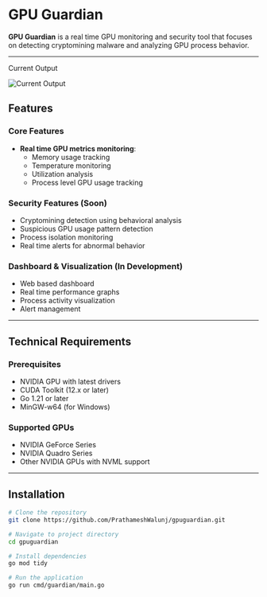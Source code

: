 # GPU Guardian

**GPU Guardian** is a real time GPU monitoring and security tool that focuses on detecting cryptomining malware and analyzing GPU process behavior.

---
Current Output


![Current Output](https://github.com/user-attachments/assets/7a0e279f-6e2b-4d97-ac25-4d4188df4e36)

## Features

### Core Features
- **Real time GPU metrics monitoring**:
  - Memory usage tracking
  - Temperature monitoring
  - Utilization analysis
  - Process level GPU usage tracking

### Security Features (Soon)
- Cryptomining detection using behavioral analysis
- Suspicious GPU usage pattern detection
- Process isolation monitoring
- Real time alerts for abnormal behavior

### Dashboard & Visualization (In Development)
- Web based dashboard
- Real time performance graphs
- Process activity visualization
- Alert management

---

## Technical Requirements

### Prerequisites
- NVIDIA GPU with latest drivers
- CUDA Toolkit (12.x or later)
- Go 1.21 or later
- MinGW-w64 (for Windows)

### Supported GPUs
- NVIDIA GeForce Series
- NVIDIA Quadro Series
- Other NVIDIA GPUs with NVML support

---

## Installation

```bash
# Clone the repository
git clone https://github.com/PrathameshWalunj/gpuguardian.git

# Navigate to project directory
cd gpuguardian

# Install dependencies
go mod tidy

# Run the application
go run cmd/guardian/main.go
